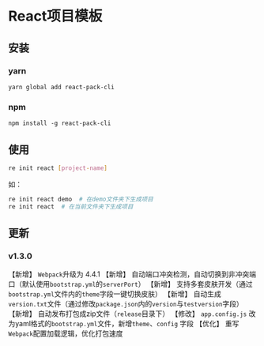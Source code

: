 # React项目模板
## 安装

### yarn 

```
yarn global add react-pack-cli
```

### npm 

```
npm install -g react-pack-cli
```

## 使用

```sh
re init react [project-name]
```

如：

```sh
re init react demo  # 在demo文件夹下生成项目
re init react  # 在当前文件夹下生成项目
```

## 更新

### v1.3.0

【新增】 `Webpack`升级为 4.4.1
【新增】 自动端口冲突检测，自动切换到非冲突端口（默认使用`bootstrap.yml`的`serverPort`）
【新增】 支持多套皮肤开发（通过`bootstrap.yml`文件内的`theme`字段一键切换皮肤）
【新增】 自动生成`version.txt`文件（通过修改`package.json`内的`version`与`testversion`字段）
【新增】 自动发布打包成zip文件（`release`目录下）
【修改】 `app.config.js` 改为yaml格式的`bootstrap.yml`文件，新增`theme`、`config` 字段
【优化】 重写`Webpack`配置加载逻辑，优化打包速度


